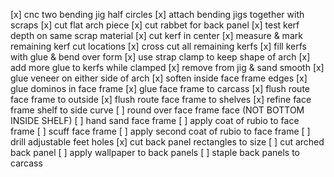 [x] cnc two bending jig half circles
[x] attach bending jigs together with scraps
[x] cut flat arch piece
[x] cut rabbet for back panel
[x] test kerf depth on same scrap material
[x] cut kerf in center
[x] measure & mark remaining kerf cut locations
[x] cross cut all remaining kerfs
[x] fill kerfs with glue & bend over form
[x] use strap clamp to keep shape of arch
[x] add more glue to kerfs while clamped
[x] remove from jig & sand smooth
[x] glue veneer on either side of arch
[x] soften inside face frame edges
[x] glue dominos in face frame
[x] glue face frame to carcass
[x] flush route face frame to outside
[x] flush route face frame to shelves
[x] refine face frame shelf to side curve
[ ] round over face frame face (NOT BOTTOM INSIDE SHELF)
[ ] hand sand face frame
[ ] apply coat of rubio to face frame
[ ] scuff face frame
[ ] apply second coat of rubio to face frame
[ ] drill adjustable feet holes
[x] cut back panel rectangles to size
[ ] cut arched back panel
[ ] apply wallpaper to back panels
[ ] staple back panels to carcass
